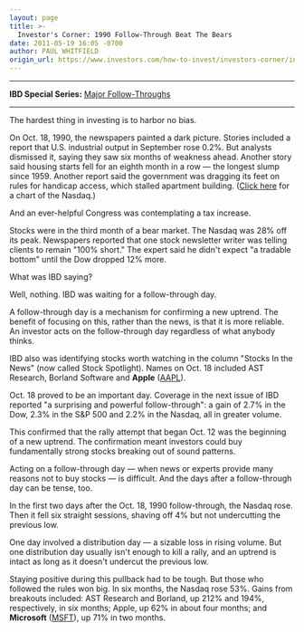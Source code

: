```yaml
---
layout: page
title: >-
  Investor's Corner: 1990 Follow-Through Beat The Bears
date: 2011-05-19 16:05 -0700
author: PAUL WHITFIELD
origin_url: https://www.investors.com/how-to-invest/investors-corner/investors-corner-1990-follow-through-beat-the-bears/
---
```


---

**IBD Special Series:** [Major Follow-Throughs](/NewsAndAnalysis/SpecialReport/572707/201105231515/Major-Follow-Throughs.aspx)

---

The hardest thing in investing is to harbor no bias.

On Oct. 18, 1990, the newspapers painted a dark picture. Stories included a report that U.S. industrial output in September rose 0.2%. But analysts dismissed it, saying they saw six months of weakness ahead. Another story said housing starts fell for an eighth month in a row — the longest slump since 1959. Another report said the government was dragging its feet on rules for handicap access, which stalled apartment building. ([Click here](/NewsAndAnalysis/PhotoPopup.aspx?path=WEBcor0520.jpg&docId=572808) for a chart of the Nasdaq.)

And an ever-helpful Congress was contemplating a tax increase.

Stocks were in the third month of a bear market. The Nasdaq was 28% off its peak. Newspapers reported that one stock newsletter writer was telling clients to remain "100% short." The expert said he didn't expect "a tradable bottom" until the Dow dropped 12% more.

What was IBD saying?

Well, nothing. IBD was waiting for a follow-through day.

A follow-through day is a mechanism for confirming a new uptrend. The benefit of focusing on this, rather than the news, is that it is more reliable. An investor acts on the follow-through day regardless of what anybody thinks.

IBD also was identifying stocks worth watching in the column "Stocks In the News" (now called Stock Spotlight). Names on Oct. 18 included AST Research, Borland Software and **Apple** ([AAPL](https://research.investors.com/quote.aspx?symbol=AAPL)).

Oct. 18 proved to be an important day. Coverage in the next issue of IBD reported "a surprising and powerful follow-through": a gain of 2.7% in the Dow, 2.3% in the S&P 500 and 2.2% in the Nasdaq, all in greater volume.

This confirmed that the rally attempt that began Oct. 12 was the beginning of a new uptrend. The confirmation meant investors could buy fundamentally strong stocks breaking out of sound patterns.

Acting on a follow-through day — when news or experts provide many reasons not to buy stocks — is difficult. And the days after a follow-through day can be tense, too.

In the first two days after the Oct. 18, 1990 follow-through, the Nasdaq rose. Then it fell six straight sessions, shaving off 4% but not undercutting the previous low.

One day involved a distribution day — a sizable loss in rising volume. But one distribution day usually isn't enough to kill a rally, and an uptrend is intact as long as it doesn't undercut the previous low.

Staying positive during this pullback had to be tough. But those who followed the rules won big. In six months, the Nasdaq rose 53%. Gains from breakouts included: AST Research and Borland, up 212% and 194%, respectively, in six months; Apple, up 62% in about four months; and **Microsoft** ([MSFT](https://research.investors.com/quote.aspx?symbol=MSFT)), up 71% in two months.
